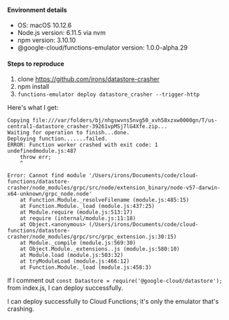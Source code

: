 #### Environment details

  - OS: macOS 10.12.6
  - Node.js version: 6.11.5 via nvm
  - npm version: 3.10.10
  - @google-cloud/functions-emulator version: 1.0.0-alpha.29

#### Steps to reproduce

  1. clone https://github.com/irons/datastore-crasher
  2. npm install
  3. `functions-emulator deploy datastore_crasher --trigger-http`

Here's what I get: 

```
Copying file:///var/folders/bj/nhgswvns5nvg50_xvh58xzxw0000gn/T/us-central1-datastore_crasher-39261vpMSj7lG4Xfe.zip...
Waiting for operation to finish...done.
Deploying function.......failed.
ERROR: Function worker crashed with exit code: 1
undefinedmodule.js:487
    throw err;
    ^

Error: Cannot find module '/Users/irons/Documents/code/cloud-functions/datastore-crasher/node_modules/grpc/src/node/extension_binary/node-v57-darwin-x64-unknown/grpc_node.node'
    at Function.Module._resolveFilename (module.js:485:15)
    at Function.Module._load (module.js:437:25)
    at Module.require (module.js:513:17)
    at require (internal/module.js:11:18)
    at Object.<anonymous> (/Users/irons/Documents/code/cloud-functions/datastore-crasher/node_modules/grpc/src/grpc_extension.js:30:15)
    at Module._compile (module.js:569:30)
    at Object.Module._extensions..js (module.js:580:10)
    at Module.load (module.js:503:32)
    at tryModuleLoad (module.js:466:12)
    at Function.Module._load (module.js:458:3)
```

If I comment out `const Datastore = require('@google-cloud/datastore');` from index.js, I can deploy successfully. 

I can deploy successfully to Cloud Functions; it's only the emulator that's crashing.
